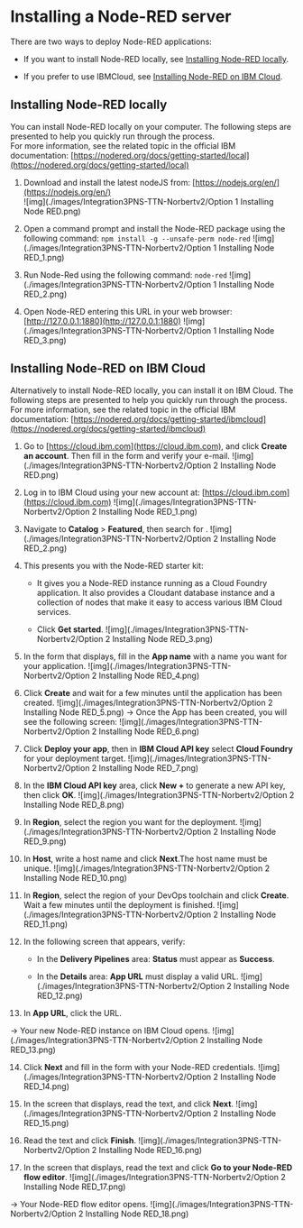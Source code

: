 # Installing a Node-RED server
There are two ways to deploy Node-RED applications:
* If you want to install Node-RED locally, see [Installing Node-RED locally](/C-Procedure-Topics/InstallNodeRED_T/#Install).<br/>

* If you prefer to use IBMCloud, see [Installing Node-RED on IBM Cloud](/C-Procedure-Topics/InstallNodeRED_T/#Installi).

## Installing Node-RED locally

<html>
<a id="Install"></a>
</html>

You can install Node-RED locally on your computer. The following steps are presented to help you quickly run through the process.<br/>
For more information, see the related topic in the official IBM documentation: [https://nodered.org/docs/getting-started/local](https://nodered.org/docs/getting-started/local)


1. Download and install the latest nodeJS from: [https://nodejs.org/en/](https://nodejs.org/en/)<br/>
   ![img](./images/Integration3PNS-TTN-Norbertv2/Option 1 Installing Node RED.png)<br/>


2. Open a command prompt and install the Node-RED package using the following command:
    `npm install -g --unsafe-perm node-red`
   ![img](./images/Integration3PNS-TTN-Norbertv2/Option 1 Installing Node RED_1.png)
   
3. Run Node-Red using the following command:
   `node-red`
   ![img](./images/Integration3PNS-TTN-Norbertv2/Option 1 Installing Node RED_2.png)
   
4. Open Node-RED entering this URL in your web browser: [http://127.0.0.1:1880](http://127.0.0.1:1880)
   ![img](./images/Integration3PNS-TTN-Norbertv2/Option 1 Installing Node RED_3.png)

## Installing Node-RED on IBM Cloud

<html>
<a id="Installi"></a>
</html>

Alternatively to install Node-RED locally, you can install it on IBM Cloud. The following steps are presented to help you quickly run through the process.<br/>
For more information, see the related topic in the official IBM documentation: [https://nodered.org/docs/getting-started/ibmcloud](https://nodered.org/docs/getting-started/ibmcloud)

1. Go to [https://cloud.ibm.com](https://cloud.ibm.com), and click **Create an account**. Then fill in the form and verify your e-mail.
   ![img](./images/Integration3PNS-TTN-Norbertv2/Option 2 Installing Node RED.png)

2. Log in to IBM Cloud using your new account at: [https://cloud.ibm.com](https://cloud.ibm.com)
   ![img](./images/Integration3PNS-TTN-Norbertv2/Option 2 Installing Node RED_1.png) 

3. Navigate to **Catalog** &gt; **Featured**, then search for .
   ![img](./images/Integration3PNS-TTN-Norbertv2/Option 2 Installing Node RED_2.png)

4. This presents you with the Node-RED starter kit:
    * It gives you a Node-RED instance running as a Cloud Foundry application. It also provides a Cloudant database instance and a collection of nodes that make it easy to access various IBM Cloud services.<br/>

    * Click **Get started**.
![img](./images/Integration3PNS-TTN-Norbertv2/Option 2 Installing Node RED_3.png)

5. In the form that displays, fill in the **App name** with a name you want for your application.
![img](./images/Integration3PNS-TTN-Norbertv2/Option 2 Installing Node RED_4.png)

6. Click **Create** and wait for a few minutes until the application has been created.
![img](./images/Integration3PNS-TTN-Norbertv2/Option 2 Installing Node RED_5.png)
-&gt; Once the App has been created, you will see the following screen:
![img](./images/Integration3PNS-TTN-Norbertv2/Option 2 Installing Node RED_6.png)

7. Click **Deploy your app**, then in **IBM Cloud API key** select **Cloud Foundry** for your deployment target.
![img](./images/Integration3PNS-TTN-Norbertv2/Option 2 Installing Node RED_7.png)

8. In the **IBM Cloud API key** area, click **New +** to generate a new API key, then click **OK**.
![img](./images/Integration3PNS-TTN-Norbertv2/Option 2 Installing Node RED_8.png)

9. In **Region**, select the region you want for the deployment.
![img](./images/Integration3PNS-TTN-Norbertv2/Option 2 Installing Node RED_9.png)

10. In **Host**, write a host name and click **Next**.The host name must be unique.
![img](./images/Integration3PNS-TTN-Norbertv2/Option 2 Installing Node RED_10.png)

11. In **Region**, select the region of your DevOps toolchain and click **Create**. Wait a few minutes until the deployment is finished.
![img](./images/Integration3PNS-TTN-Norbertv2/Option 2 Installing Node RED_11.png)

12. In the following screen that appears, verify:
    * In the **Delivery Pipelines** area: **Status** must appear as **Success**.<br/>

    * In the **Details** area: **App URL** must display a valid URL.
![img](./images/Integration3PNS-TTN-Norbertv2/Option 2 Installing Node RED_12.png)

13. In **App URL**, click the URL.

-&gt; Your new Node-RED instance on IBM Cloud opens.
![img](./images/Integration3PNS-TTN-Norbertv2/Option 2 Installing Node RED_13.png)

14. Click **Next** and fill in the form with your Node-RED credentials.
![img](./images/Integration3PNS-TTN-Norbertv2/Option 2 Installing Node RED_14.png)

15. In the screen that displays, read the text, and click **Next**.
![img](./images/Integration3PNS-TTN-Norbertv2/Option 2 Installing Node RED_15.png)

16. Read the text and click **Finish**.
![img](./images/Integration3PNS-TTN-Norbertv2/Option 2 Installing Node RED_16.png)

17. In the screen that displays, read the text and click **Go to your Node-RED flow editor**.
![img](./images/Integration3PNS-TTN-Norbertv2/Option 2 Installing Node RED_17.png)

-&gt; Your Node-RED flow editor opens. ![img](./images/Integration3PNS-TTN-Norbertv2/Option 2 Installing Node RED_18.png)
